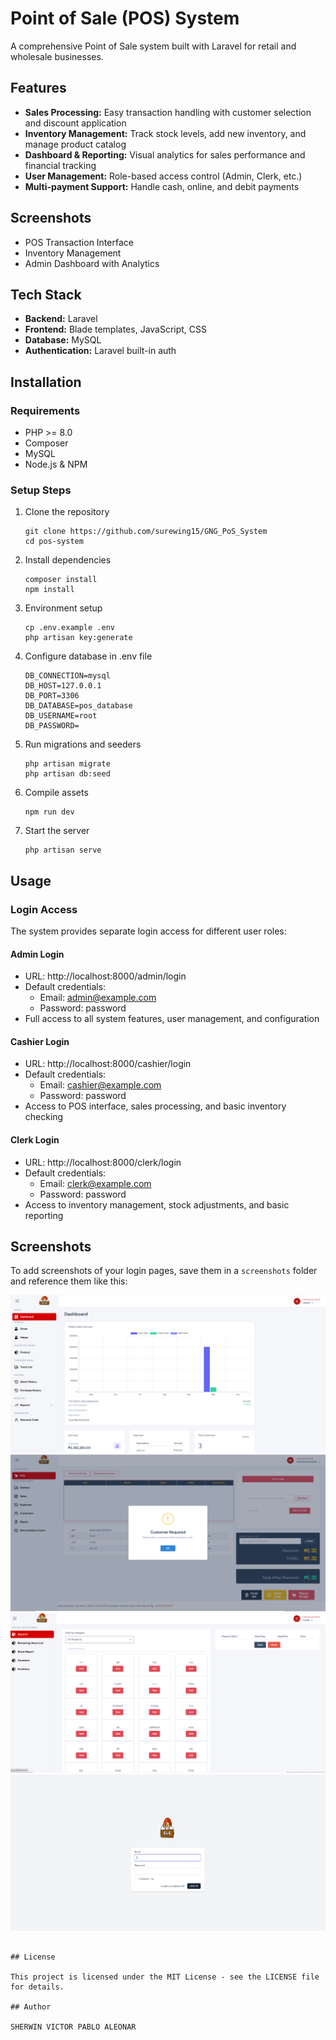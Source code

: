 # Point of Sale (POS) System

A comprehensive Point of Sale system built with Laravel for retail and wholesale businesses.

## Features

-   **Sales Processing:** Easy transaction handling with customer selection and discount application
-   **Inventory Management:** Track stock levels, add new inventory, and manage product catalog
-   **Dashboard & Reporting:** Visual analytics for sales performance and financial tracking
-   **User Management:** Role-based access control (Admin, Clerk, etc.)
-   **Multi-payment Support:** Handle cash, online, and debit payments

## Screenshots

-   POS Transaction Interface
-   Inventory Management
-   Admin Dashboard with Analytics

## Tech Stack

-   **Backend:** Laravel
-   **Frontend:** Blade templates, JavaScript, CSS
-   **Database:** MySQL
-   **Authentication:** Laravel built-in auth

## Installation

### Requirements

-   PHP >= 8.0
-   Composer
-   MySQL
-   Node.js & NPM

### Setup Steps

1. Clone the repository

    ```
    git clone https://github.com/surewing15/GNG_PoS_System
    cd pos-system
    ```

2. Install dependencies

    ```
    composer install
    npm install
    ```

3. Environment setup

    ```
    cp .env.example .env
    php artisan key:generate
    ```

4. Configure database in .env file

    ```
    DB_CONNECTION=mysql
    DB_HOST=127.0.0.1
    DB_PORT=3306
    DB_DATABASE=pos_database
    DB_USERNAME=root
    DB_PASSWORD=
    ```

5. Run migrations and seeders

    ```
    php artisan migrate
    php artisan db:seed
    ```

6. Compile assets

    ```
    npm run dev
    ```

7. Start the server
    ```
    php artisan serve
    ```

## Usage

### Login Access

The system provides separate login access for different user roles:

#### Admin Login

-   URL: http://localhost:8000/admin/login
-   Default credentials:
    -   Email: admin@example.com
    -   Password: password
-   Full access to all system features, user management, and configuration

#### Cashier Login

-   URL: http://localhost:8000/cashier/login
-   Default credentials:
    -   Email: cashier@example.com
    -   Password: password
-   Access to POS interface, sales processing, and basic inventory checking

#### Clerk Login

-   URL: http://localhost:8000/clerk/login
-   Default credentials:
    -   Email: clerk@example.com
    -   Password: password
-   Access to inventory management, stock adjustments, and basic reporting

## Screenshots

To add screenshots of your login pages, save them in a `screenshots` folder and reference them like this:

![Admin](screenshots/Admin.png)
![Cashier](screenshots/Cashier.png)
![Clerk](screenshots/Clerk.png)
![Login](screenshots/Login.png)

```

## License

This project is licensed under the MIT License - see the LICENSE file for details.

## Author

SHERWIN VICTOR PABLO ALEONAR
```
